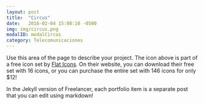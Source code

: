 ```yaml
---
layout: post
title:  "Circus"
date:   2016-02-04 15:08:10 -0500
img: img/circus.png
modalID: modalCircus
category: Telecomunicaciones
---
```

Use this area of the page to describe your project. The icon above is part of a free icon set by [Flat Icons][flat-icons-link]. On their website, you can download their free set with 16 icons, or you can purchase the entire set with 146 icons for only $12!

In the Jekyll version of Freelancer, each portfolio item is a separate post that you can edit using markdown!

[flat-icons-link]: https://sellfy.com/p/8Q9P/jV3VZ/